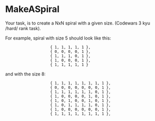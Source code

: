 # MakeASpiral

Your task, is to create a NxN spiral with a given size. (Codewars 3 kyu /hard/ rank task).

For example, spiral with size 5 should look like this:

                        { 1, 1, 1, 1, 1 },
                        { 0, 0, 0, 0, 1 },
                        { 1, 1, 1, 0, 1 },
                        { 1, 0, 0, 0, 1 },
                        { 1, 1, 1, 1, 1 }

and with the size 8:

                        { 1, 1, 1, 1, 1, 1, 1, 1 },
                        { 0, 0, 0, 0, 0, 0, 0, 1 },
                        { 1, 1, 1, 1, 1, 1, 0, 1 },
                        { 1, 0, 0, 0, 0, 1, 0, 1 },
                        { 1, 0, 1, 0, 0, 1, 0, 1 },
                        { 1, 0, 1, 1, 1, 1, 0, 1 },
                        { 1, 0, 0, 0, 0, 0, 0, 1 },
                        { 1, 1, 1, 1, 1, 1, 1, 1 },
